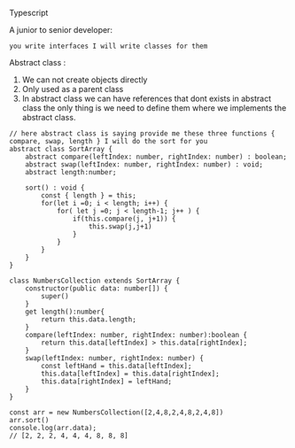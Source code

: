 Typescript

A junior to senior developer:

```you write interfaces I will write classes for them  ```




Abstract class :

1. We can not create objects directly
2. Only used as a parent class
3. In abstract class we can have references that dont exists in abstract class the only thing is we need to define them where we implements the abstract class.
```
// here abstract class is saying provide me these three functions { compare, swap, length } I will do the sort for you
abstract class SortArray {
    abstract compare(leftIndex: number, rightIndex: number) : boolean;
    abstract swap(leftIndex: number, rightIndex: number) : void;
    abstract length:number;
      
    sort() : void {
        const { length } = this;
        for(let i =0; i < length; i++) {
            for( let j =0; j < length-1; j++ ) {
                if(this.compare(j, j+1)) {
                    this.swap(j,j+1)
                }
            }
        }
    }
}
  
class NumbersCollection extends SortArray {
    constructor(public data: number[]) {
        super()
    }
    get length():number{
        return this.data.length;
    }
    compare(leftIndex: number, rightIndex: number):boolean {
        return this.data[leftIndex] > this.data[rightIndex];
    }
    swap(leftIndex: number, rightIndex: number) {
        const leftHand = this.data[leftIndex];
        this.data[leftIndex] = this.data[rightIndex];
        this.data[rightIndex] = leftHand;
    }
}

const arr = new NumbersCollection([2,4,8,2,4,8,2,4,8])
arr.sort()
console.log(arr.data);
// [2, 2, 2, 4, 4, 4, 8, 8, 8]
```
